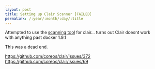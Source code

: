```yaml
---
layout: post
title: Setting up Clair Scanner [FAILED]
permalink: /:year/:month/:day/:title
---
```


Attempted to use the [scanning tool](https://github.com/arminc/clair-scanner) for clair... 
turns out Clair doesnt work with anything past docker 1.9.1

This was a dead end.

https://github.com/coreos/clair/issues/372
https://github.com/coreos/clair/issues/69
